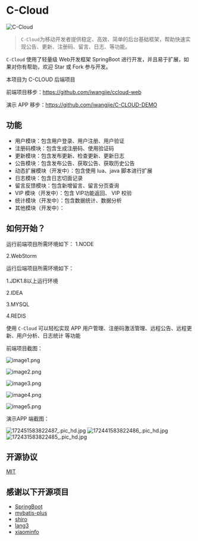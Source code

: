 # C-Cloud

![C-Cloud](https://i.loli.net/2020/02/21/fsTjnmHiwNtOyX8.png)

> `C-Cloud`为移动开发者提供稳定、高效、简单的后台基础框架，帮助快速实现公告、更新、注册码、留言、日志、等功能。

`C-Cloud` 使用了轻量级 Web开发框架 SpringBoot 进行开发，并且易于扩展，如果对你有帮助，欢迎 Star 或 Fork 参与开发。


本项目为 C-CLOUD 后端项目

前端项目移步：https://github.com/iwangjie/ccloud-web

演示 APP 移步：https://github.com/iwangjie/C-CLOUD-DEMO

## 功能

+ 用户模块：包含用户登录、用户注册、用户验证
+ 注册码模块：包含生成注册码、使用验证码
+ 更新模块：包含发布更新、检查更新、更新日志
+ 公告模块：包含发布公告、获取公告、获取历史公告
+ 动态扩展模块（开发中）：包含使用 lua、java 脚本进行扩展
+ 日志模块：包含日志切面记录
+ 留言反馈模块：包含新增留言、留言分页查询
+ VIP 模块（开发中）：包含 VIP功能返回、 VIP 校验
+ 统计模块（开发中）：包含数据统计、数据分析
+ 其他模块（开发中）：

##
## 如何开始？

运行前端项目所需环境如下：
1.NODE

2.WebStorm


运行后端项目所需环境如下：

1.JDK1.8以上运行环境

2.IDEA

3.MYSQL

4.REDIS



使用 `C-Cloud` 可以轻松实现 APP 用户管理、注册码激活管理、远程公告、远程更新、用户分析、日志统计 等功能

前端项目截图：

![image1.png](https://i.loli.net/2020/03/10/e9RtpuEMHFKyO1z.png)

![image2.png](https://i.loli.net/2020/03/10/Qkhf49YG8tWzAPj.png)

![image3.png](https://i.loli.net/2020/03/10/3ZIlGewzXT2Ha7b.png)

![image4.png](https://i.loli.net/2020/03/10/QqbIag4p7UxvBed.png)

![image5.png](https://i.loli.net/2020/03/10/Kqug3ImJb1DUB6H.png)


演示APP 端截图：

![172451583822487_.pic_hd.jpg](https://i.loli.net/2020/03/10/Ht3CiMTFw8AIGld.jpg)
![172441583822486_.pic_hd.jpg](https://i.loli.net/2020/03/10/rnzRN5Fgmq3OMa8.jpg)
![172431583822485_.pic_hd.jpg](https://i.loli.net/2020/03/10/dyCT6nW3tJmHl9D.jpg)

## 开源协议

[MIT](LICENSE)

## 感谢以下开源项目

+ [SpringBoot](https://github.com/spring-projects/spring-boot)
+ [mybatis-plus](https://github.com/baomidou/mybatis-plus)
+ [shiro](https://github.com/apache/shiro)
+ [lang3](https://github.com/apache/commons-lang) 
+ [xiaominfo](https://doc.xiaominfo.com/guide/) 
